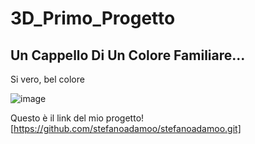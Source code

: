 # 3D_Primo_Progetto
## Un Cappello Di Un Colore Familiare...
Si vero, bel colore


![image](https://user-images.githubusercontent.com/92849545/139023405-735cc837-26fd-4ada-8597-d4c06e654577.png)

Questo è il link del mio progetto! [https://github.com/stefanoadamoo/stefanoadamoo.git]
